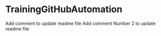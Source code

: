 # TrainingGitHubAutomation

Add comment to update readme file
Add comment Number 2 to update readme file
